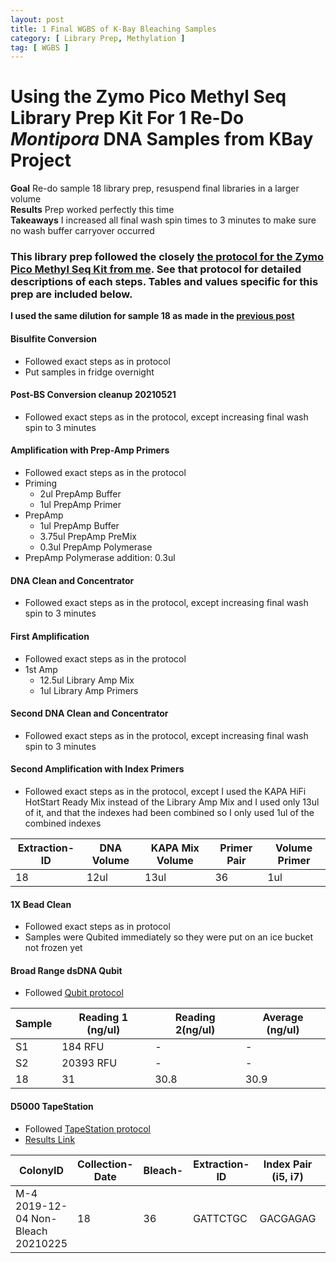 ```yaml
---
layout: post
title: 1 Final WGBS of K-Bay Bleaching Samples
category: [ Library Prep, Methylation ]
tag: [ WGBS ]
---
```


# Using the Zymo Pico Methyl Seq Library Prep Kit For 1 Re-Do _Montipora_ DNA Samples from KBay Project

**Goal** Re-do sample 18 library prep, resuspend final libraries in a larger volume  
**Results** Prep worked perfectly this time  
**Takeaways** I increased all final wash spin times to 3 minutes to make sure no wash buffer carryover occurred

### This library prep followed the closely [the protocol for the Zymo Pico Methyl Seq Kit from me](https://meschedl.github.io/MESPutnam_Open_Lab_Notebook/WGBS-PMS-protocol/). See that protocol for detailed descriptions of each steps. Tables and values specific for this prep are included below.


**I used the same dilution for sample 18 as made in the [previous post](https://meschedl.github.io/MESPutnam_Open_Lab_Notebook/Kbay-WGBS-3rd/)**

#### Bisulfite Conversion

- Followed exact steps as in protocol
- Put samples in fridge overnight

#### Post-BS Conversion cleanup 20210521
- Followed exact steps as in the protocol, except increasing final wash spin to 3 minutes

#### Amplification with Prep-Amp Primers
- Followed exact steps as in the protocol
- Priming
  - 2ul PrepAmp Buffer
  - 1ul PrepAmp Primer
- PrepAmp
  - 1ul PrepAmp Buffer
  - 3.75ul PrepAmp PreMix
  - 0.3ul PrepAmp Polymerase
- PrepAmp Polymerase addition: 0.3ul

#### DNA Clean and Concentrator
- Followed exact steps as in the protocol, except increasing final wash spin to 3 minutes

#### First Amplification  
- Followed exact steps as in the protocol
- 1st Amp
  - 12.5ul Library Amp Mix
  - 1ul Library Amp Primers

#### Second DNA Clean and Concentrator
- Followed exact steps as in the protocol, except increasing final wash spin to 3 minutes

#### Second Amplification with Index Primers
- Followed exact steps as in the protocol, except I used the KAPA HiFi HotStart Ready Mix instead of the Library Amp Mix and I used only 13ul of it, and that the indexes had been combined so I only used 1ul of the combined indexes

| Extraction-ID | DNA Volume | KAPA Mix Volume | Primer Pair | Volume Primer |
|---------------|------------|-----------------|-------------|---------------|
| 18            | 12ul       | 13ul            | 36          | 1ul           |

#### 1X Bead Clean
- Followed exact steps as in protocol
- Samples were Qubited immediately so they were put on an ice bucket not frozen yet

#### Broad Range dsDNA Qubit
- Followed [Qubit protocol](https://github.com/meschedl/PPP-Lab-Resources/blob/master/Protocols/Qubit-Assay-Protocol.md)

|Sample|Reading 1 (ng/ul)|Reading 2(ng/ul)|Average (ng/ul)|
|---|---|---|---|
|S1|184 RFU|-|-|
|S2|20393 RFU|-|-|
|18|31|30.8|30.9|

#### D5000 TapeStation
- Followed [TapeStation protocol](https://meschedl.github.io/MESPutnam_Open_Lab_Notebook/DNA-Tapestation/)
- [Results Link](https://github.com/meschedl/MESPutnam_Open_Lab_Notebook/blob/master/tapestation_pdfs/2021-06-03%20-%2014.14.26.pdf)

| ColonyID | Collection-Date | Bleach-    | Extraction-ID | Index Pair (i5, i7) | i7 bases | i5 bases |
|----------|-----------------|------------|---------------|---------------------|----------|----------|
|M-4	2019-12-04	Non-Bleach	20210225|18|36|GATTCTGC|	GACGAGAG
